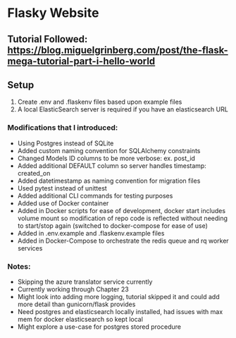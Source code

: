 # Flasky Website
## Tutorial Followed: https://blog.miguelgrinberg.com/post/the-flask-mega-tutorial-part-i-hello-world

## Setup
1. Create .env and .flaskenv files based upon example files
2. A local ElasticSearch server is required if you have an elasticsearch URL

### Modifications that I introduced:
- Using Postgres instead of SQLite
- Added custom naming convention for SQLAlchemy constraints
- Changed Models ID columns to be more verbose: ex. post_id
- Added additional DEFAULT column so server handles timestamp: created_on
- Added datetimestamp as naming convention for migration files
- Used pytest instead of unittest
- Added additional CLI commands for testing purposes
- Added use of Docker container
- Added in Docker scripts for ease of development, docker start includes volume mount so modification of repo code is reflected without needing to start/stop again (switched to docker-compose for ease of use)
- Added in .env.example and .flaskenv.example files
- Added in Docker-Compose to orchestrate the redis queue and rq worker services

### Notes:
- Skipping the azure translator service currently
- Currently working through Chapter 23
- Might look into adding more logging, tutorial skipped it and could add more detail than gunicorn/flask provides
- Need postgres and elasticsearch locally installed, had issues with max mem for docker elasticsearch so kept local
- Might explore a use-case for postgres stored procedure